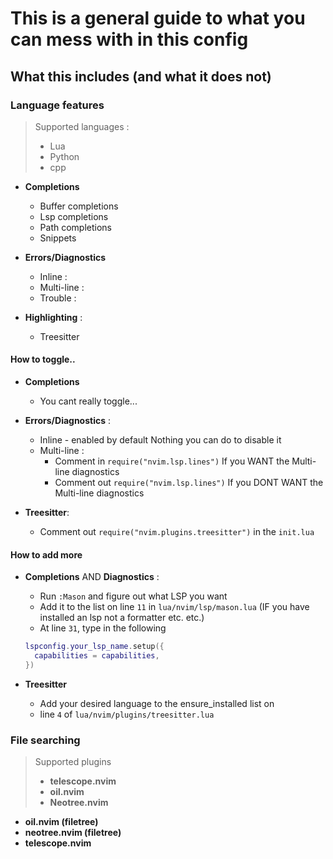 # This is a general guide to what you can mess with in this config

## What this includes (and what it does not)

### Language features

> Supported languages :
> - Lua 
> - Python
> - cpp

- **Completions** 

  - Buffer completions
  - Lsp completions
  - Path completions
  - Snippets

- **Errors/Diagnostics**

  - Inline :
  - Multi-line :
  - Trouble :


- **Highlighting** :

  - Treesitter 

#### How to toggle..

- **Completions**
  - You cant really toggle...

- **Errors/Diagnostics** :
  - Inline - enabled by default Nothing you can do to disable it
  - Multi-line :
    - Comment in `require("nvim.lsp.lines")` If you WANT the Multi-line diagnostics
    - Comment out `require("nvim.lsp.lines")` If you DONT WANT the Multi-line diagnostics
- **Treesitter**:
  - Comment out `require("nvim.plugins.treesitter")` in the `init.lua` 

#### How to add more

- **Completions** AND **Diagnostics** :
  - Run `:Mason` and figure out what LSP you want
  - Add it to the list on line `11` in `lua/nvim/lsp/mason.lua` (IF you have installed an lsp not a formatter etc. etc.)
  - At line `31`, type in the following
  ```lua 
  lspconfig.your_lsp_name.setup({
    capabilities = capabilities,
  })
  ```

- **Treesitter**
  - Add your desired language to the ensure_installed list on
  - line `4` of `lua/nvim/plugins/treesitter.lua`

### File searching

> Supported plugins
> - **telescope.nvim**
> - **oil.nvim**
> - **Neotree.nvim**

- **oil.nvim (filetree)**
- **neotree.nvim (filetree)**
- **telescope.nvim**

